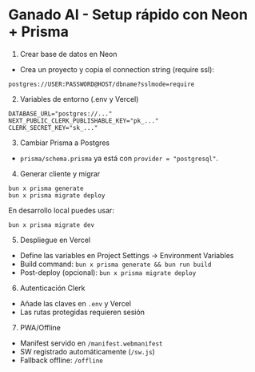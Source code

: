 # Ganado AI - Setup rápido con Neon + Prisma

1. Crear base de datos en Neon

- Crea un proyecto y copia el connection string (require ssl):

```
postgres://USER:PASSWORD@HOST/dbname?sslmode=require
```

2. Variables de entorno (.env y Vercel)

```
DATABASE_URL="postgres://..."
NEXT_PUBLIC_CLERK_PUBLISHABLE_KEY="pk_..."
CLERK_SECRET_KEY="sk_..."
```

3. Cambiar Prisma a Postgres

- `prisma/schema.prisma` ya está con `provider = "postgresql"`.

4. Generar cliente y migrar

```
bun x prisma generate
bun x prisma migrate deploy
```

En desarrollo local puedes usar:

```
bun x prisma migrate dev
```

5. Despliegue en Vercel

- Define las variables en Project Settings → Environment Variables
- Build command: `bun x prisma generate && bun run build`
- Post-deploy (opcional): `bun x prisma migrate deploy`

6. Autenticación Clerk

- Añade las claves en `.env` y Vercel
- Las rutas protegidas requieren sesión

7. PWA/Offline

- Manifest servido en `/manifest.webmanifest`
- SW registrado automáticamente (`/sw.js`)
- Fallback offline: `/offline`
